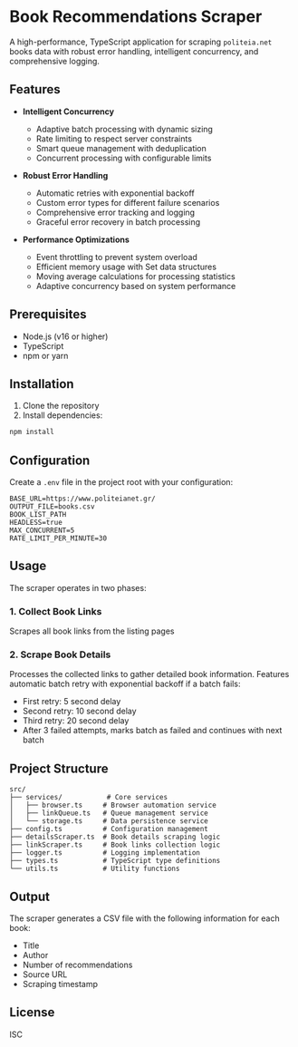 # Book Recommendations Scraper

A high-performance, TypeScript application for scraping `politeia.net` books data with robust error handling, intelligent concurrency, and comprehensive logging.

## Features

- **Intelligent Concurrency**
  - Adaptive batch processing with dynamic sizing
  - Rate limiting to respect server constraints
  - Smart queue management with deduplication
  - Concurrent processing with configurable limits


- **Robust Error Handling**
  - Automatic retries with exponential backoff
  - Custom error types for different failure scenarios
  - Comprehensive error tracking and logging
  - Graceful error recovery in batch processing

- **Performance Optimizations**
  - Event throttling to prevent system overload
  - Efficient memory usage with Set data structures
  - Moving average calculations for processing statistics
  - Adaptive concurrency based on system performance

## Prerequisites

- Node.js (v16 or higher)
- TypeScript
- npm or yarn

## Installation

1. Clone the repository
2. Install dependencies:
```bash
npm install
```

## Configuration

Create a `.env` file in the project root with your configuration:

```env
BASE_URL=https://www.politeianet.gr/
OUTPUT_FILE=books.csv
BOOK_LIST_PATH
HEADLESS=true
MAX_CONCURRENT=5
RATE_LIMIT_PER_MINUTE=30
```

## Usage

The scraper operates in two phases:

### 1. Collect Book Links

Scrapes all book links from the listing pages

### 2. Scrape Book Details

Processes the collected links to gather detailed book information. Features automatic batch retry with exponential backoff if a batch fails:
- First retry: 5 second delay
- Second retry: 10 second delay
- Third retry: 20 second delay
- After 3 failed attempts, marks batch as failed and continues with next batch

## Project Structure

```
src/
├── services/           # Core services
│   ├── browser.ts     # Browser automation service
│   ├── linkQueue.ts   # Queue management service
│   └── storage.ts     # Data persistence service
├── config.ts          # Configuration management
├── detailsScraper.ts  # Book details scraping logic
├── linkScraper.ts     # Book links collection logic
├── logger.ts          # Logging implementation
├── types.ts           # TypeScript type definitions
└── utils.ts           # Utility functions
```

## Output

The scraper generates a CSV file with the following information for each book:
- Title
- Author
- Number of recommendations
- Source URL
- Scraping timestamp

## License

ISC
